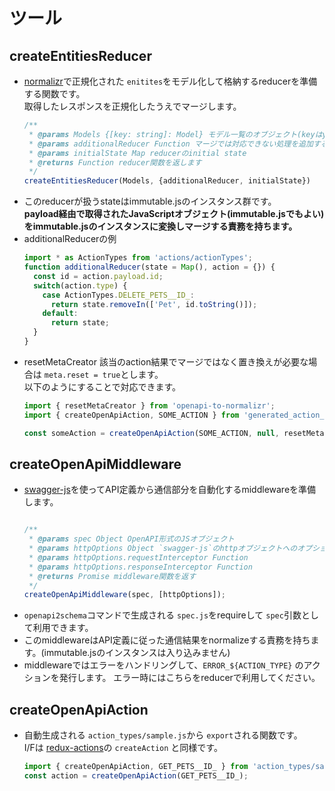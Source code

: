 # ツール

## createEntitiesReducer
- [normalizr](https://github.com/paularmstrong/normalizr)で正規化された `enitites`をモデル化して格納するreducerを準備する関数です。  
  取得したレスポンスを正規化したうえでマージします。
  ```js
  /**
   * @params Models {[key: string]: Model} モデル一覧のオブジェクト(keyはyml記載の名前)
   * @params additionalReducer Function マージでは対応できない処理を追加する関数
   * @params initialState Map reducerのinitial state
   * @returns Function reducer関数を返します
   */
  createEntitiesReducer(Models, {additionalReducer, initialState})
  ```
- このreducerが扱うstateはimmutable.jsのインスタンス群です。  
  **payload経由で取得されたJavaScriptオブジェクト(immutable.jsでもよい)をimmutable.jsのインスタンスに変換しマージする責務を持ちます。**
- additionalReducerの例
  ```js
  import * as ActionTypes from 'actions/actionTypes';
  function additionalReducer(state = Map(), action = {}) {
    const id = action.payload.id;
    switch(action.type) {
      case ActionTypes.DELETE_PETS__ID_:
        return state.removeIn(['Pet', id.toString()]);
      default:
        return state;
    }
  }
  ```
- resetMetaCreator
  該当のaction結果でマージではなく置き換えが必要な場合は `meta.reset = true`とします。  
  以下のようにすることで対応できます。
  ```js
  import { resetMetaCreator } from 'openapi-to-normalizr';
  import { createOpenApiAction, SOME_ACTION } from 'generated_action_types_action_types';

  const someAction = createOpenApiAction(SOME_ACTION, null, resetMetaCreator);
  ```

## createOpenApiMiddleware
- [swagger-js](https://github.com/swagger-api/swagger-js)を使ってAPI定義から通信部分を自動化するmiddlewareを準備します。  
  ```js

  /**
   * @params spec Object OpenAPI形式のJSオブジェクト
   * @params httpOptions Object `swagger-js`のhttpオブジェクトへのオプションと同様(以下は一部)
   * @params httpOptions.requestInterceptor Function
   * @params httpOptions.responseInterceptor Function
   * @returns Promise middleware関数を返す
   */
  createOpenApiMiddleware(spec, [httpOptions]);
  ```
- `openapi2schema`コマンドで生成される `spec.js`をrequireして `spec`引数として利用できます。
- このmiddlewareはAPI定義に従った通信結果をnormalizeする責務を持ちます。(immutable.jsのインスタンスは入り込みません)
- middlewareではエラーをハンドリングして、`ERROR_${ACTION_TYPE}` のアクションを発行します。
  エラー時にはこちらをreducerで利用してください。

## createOpenApiAction
- 自動生成される `action_types/sample.js`から `export`される関数です。  
  I/Fは [redux-actions](https://www.gitbook.com/book/vinnymac/redux-actions)の `createAction` と同様です。
  ```js
  import { createOpenApiAction, GET_PETS__ID_ } from 'action_types/sample';
  const action = createOpenApiAction(GET_PETS__ID_);
  ```
